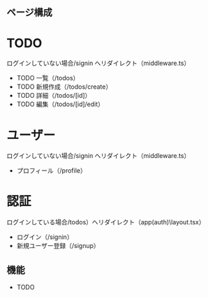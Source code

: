 ## ページ構成

# TODO

ログインしていない場合/signin へリダイレクト（middleware.ts）

- TODO 一覧（/todos）
- TODO 新規作成（/todos/create）
- TODO 詳細（/todos/[id]）
- TODO 編集（/todos/[id]/edit）

# ユーザー

ログインしていない場合/signin へリダイレクト（middleware.ts）

- プロフィール（/profile）

# 認証

ログインしている場合/todos）へリダイレクト（app\(auth)\layout.tsx）

- ログイン（/signin）
- 新規ユーザー登録（/signup）

## 機能

- TODO
